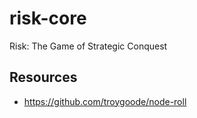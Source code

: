 # risk-core

Risk: The Game of Strategic Conquest

## Resources

- https://github.com/troygoode/node-roll
